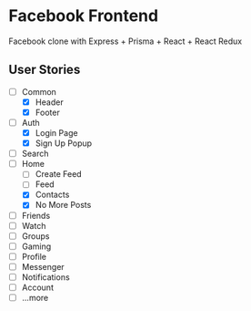 # Facebook Frontend

Facebook clone with Express + Prisma + React + React Redux

## User Stories

- [ ] Common
  - [x] Header
  - [x] Footer
- [ ] Auth
  - [x] Login Page
  - [x] Sign Up Popup
- [ ] Search
- [ ] Home
  - [ ] Create Feed
  - [ ] Feed
  - [x] Contacts
  - [x] No More Posts
- [ ] Friends
- [ ] Watch
- [ ] Groups
- [ ] Gaming
- [ ] Profile
- [ ] Messenger
- [ ] Notifications
- [ ] Account
- [ ] ...more
